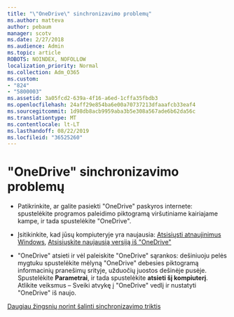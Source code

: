 ```yaml
---
title: "\"OneDrive\" sinchronizavimo problemų"
ms.author: matteva
author: pebaum
manager: scotv
ms.date: 2/27/2018
ms.audience: Admin
ms.topic: article
ROBOTS: NOINDEX, NOFOLLOW
localization_priority: Normal
ms.collection: Adm_O365
ms.custom:
- "824"
- "5800003"
ms.assetid: 3a05fcd2-639a-4f16-a6ed-1cffa35fbdb3
ms.openlocfilehash: 24aff29e854ba6e00a70737213dfaaafcb33eaf4
ms.sourcegitcommit: 1d98db8acb9959aba3b5e308a567ade6b62da56c
ms.translationtype: MT
ms.contentlocale: lt-LT
ms.lasthandoff: 08/22/2019
ms.locfileid: "36525260"
---
```

# <a name="fix-onedrive-sync-problems"></a>"OneDrive" sinchronizavimo problemų

- Patikrinkite, ar galite pasiekti "OneDrive" paskyros internete: spustelėkite programos paleidimo piktogramą viršutiniame kairiajame kampe, ir tada spustelėkite "OneDrive".
    
- Įsitikinkite, kad jūsų kompiuteryje yra naujausia: [Atsisiųsti atnaujinimus Windows](http://go.microsoft.com/fwlink/p/?LinkId=825773), [Atsisiųskite naujausią versiją iš "OneDrive"](https://go.microsoft.com/fwlink/p/?linkid=844652)
    
- "OneDrive" atsieti ir vėl paleiskite "OneDrive" sąrankos: dešiniuoju pelės mygtuku spustelėkite mėlyną "OneDrive" debesies piktogramą informacinių pranešimų srityje, užduočių juostos dešinėje pusėje. Spustelėkite **Parametrai**, ir tada spustelėkite **atsieti šį kompiuterį**. Atlikite veiksmus – Sveiki atvykę į "OneDrive" vedlį ir nustatyti "OneDrive" iš naujo.
    
[Daugiau žingsnių norint šalinti sinchronizavimo triktis](https://support.office.com/article/fix-onedrive-for-business-sync-problems-207e983e-146d-404c-a994-672ef29e1f90?ui=en-US&rs=en-US&ad=US)
  

